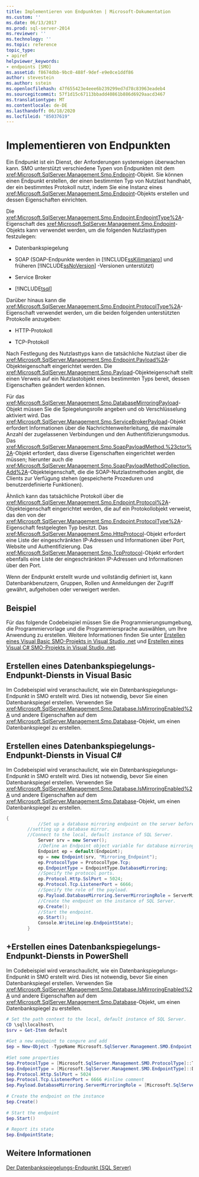 ```yaml
---
title: Implementieren von Endpunkten | Microsoft-Dokumentation
ms.custom: ''
ms.date: 06/13/2017
ms.prod: sql-server-2014
ms.reviewer: ''
ms.technology: ''
ms.topic: reference
topic_type:
- apiref
helpviewer_keywords:
- endpoints [SMO]
ms.assetid: f8674dbb-9bc0-488f-9def-e9e0ce1ddf86
author: stevestein
ms.author: sstein
ms.openlocfilehash: 47f655423e4eee6b239299ed7d78c83963eadeb4
ms.sourcegitcommit: 57f1d15c67113bbadd40861b886d6929aacd3467
ms.translationtype: MT
ms.contentlocale: de-DE
ms.lasthandoff: 06/18/2020
ms.locfileid: "85037619"
---
```

# <a name="implementing-endpoints"></a>Implementieren von Endpunkten
  Ein Endpunkt ist ein Dienst, der Anforderungen systemeigen überwachen kann. SMO unterstützt verschiedene Typen von Endpunkten mit dem <xref:Microsoft.SqlServer.Management.Smo.Endpoint>-Objekt. Sie können einen Endpunkt erstellen, der einen bestimmten Typ von Nutzlast handhabt, der ein bestimmtes Protokoll nutzt, indem Sie eine Instanz eines <xref:Microsoft.SqlServer.Management.Smo.Endpoint>-Objekts erstellen und dessen Eigenschaften einrichten.  
  
 Die <xref:Microsoft.SqlServer.Management.Smo.Endpoint.EndpointType%2A>-Eigenschaft des <xref:Microsoft.SqlServer.Management.Smo.Endpoint>-Objekts kann verwendet werden, um die folgenden Nutzlasttypen festzulegen:  
  
-   Datenbankspiegelung  
  
-   SOAP (SOAP-Endpunkte werden in [!INCLUDE[ssKilimanjaro](../../../includes/sskilimanjaro-md.md)] und früheren [!INCLUDE[ssNoVersion](../../../includes/ssnoversion-md.md)] -Versionen unterstützt)  
  
-   Service Broker  
  
-   [!INCLUDE[tsql](../../../includes/tsql-md.md)]  
  
 Darüber hinaus kann die <xref:Microsoft.SqlServer.Management.Smo.Endpoint.ProtocolType%2A>-Eigenschaft verwendet werden, um die beiden folgenden unterstützten Protokolle anzugeben:  
  
-   HTTP-Protokoll  
  
-   TCP-Protokoll  
  
 Nach Festlegung des Nutzlasttyps kann die tatsächliche Nutzlast über die <xref:Microsoft.SqlServer.Management.Smo.Endpoint.Payload%2A>-Objekteigenschaft eingerichtet werden. Die <xref:Microsoft.SqlServer.Management.Smo.Payload>-Objekteigenschaft stellt einen Verweis auf ein Nutzlastobjekt eines bestimmten Typs bereit, dessen Eigenschaften geändert werden können.  
  
 Für das <xref:Microsoft.SqlServer.Management.Smo.DatabaseMirroringPayload>-Objekt müssen Sie die Spiegelungsrolle angeben und ob Verschlüsselung aktiviert wird. Das <xref:Microsoft.SqlServer.Management.Smo.ServiceBrokerPayload>-Objekt erfordert Informationen über die Nachrichtenweiterleitung, die maximale Anzahl der zugelassenen Verbindungen und den Authentifizierungsmodus. Das <xref:Microsoft.SqlServer.Management.Smo.SoapPayloadMethod.%23ctor%2A>-Objekt erfordert, dass diverse Eigenschaften eingerichtet werden müssen; hierunter auch die <xref:Microsoft.SqlServer.Management.Smo.SoapPayloadMethodCollection.Add%2A>-Objekteigenschaft, die die SOAP-Nutzlastmethoden angibt, die Clients zur Verfügung stehen (gespeicherte Prozeduren und benutzerdefinierte Funktionen).  
  
 Ähnlich kann das tatsächliche Protokoll über die <xref:Microsoft.SqlServer.Management.Smo.Endpoint.Protocol%2A>-Objekteigenschaft eingerichtet werden, die auf ein Protokollobjekt verweist, das den von der <xref:Microsoft.SqlServer.Management.Smo.Endpoint.ProtocolType%2A>-Eigenschaft festgelegten Typ besitzt. Das <xref:Microsoft.SqlServer.Management.Smo.HttpProtocol>-Objekt erfordert eine Liste der eingeschränkten IP-Adressen und Informationen über Port, Website und Authentifizierung. Das <xref:Microsoft.SqlServer.Management.Smo.TcpProtocol>-Objekt erfordert ebenfalls eine Liste der eingeschränkten IP-Adressen und Informationen über den Port.  
  
 Wenn der Endpunkt erstellt wurde und vollständig definiert ist, kann Datenbankbenutzern, Gruppen, Rollen und Anmeldungen der Zugriff gewährt, aufgehoben oder verweigert werden.  
  
## <a name="example"></a>Beispiel  
 Für das folgende Codebeispiel müssen Sie die Programmierungsumgebung, die Programmiervorlage und die Programmiersprache auswählen, um Ihre Anwendung zu erstellen. Weitere Informationen finden Sie unter [Erstellen eines Visual Basic SMO-Projekts in Visual Studio .net](../../../database-engine/dev-guide/create-a-visual-basic-smo-project-in-visual-studio-net.md) und [Erstellen eines Visual C&#35; SMO-Projekts in Visual Studio .net](../how-to-create-a-visual-csharp-smo-project-in-visual-studio-net.md).  
  
## <a name="creating-a-database-mirroring-endpoint-service-in-visual-basic"></a>Erstellen eines Datenbankspiegelungs-Endpunkt-Diensts in Visual Basic  
 Im Codebeispiel wird veranschaulicht, wie ein Datenbankspiegelungs-Endpunkt in SMO erstellt wird. Dies ist notwendig, bevor Sie einen Datenbankspiegel erstellen. Verwenden Sie <xref:Microsoft.SqlServer.Management.Smo.Database.IsMirroringEnabled%2A> und andere Eigenschaften auf dem <xref:Microsoft.SqlServer.Management.Smo.Database>-Objekt, um einen Datenbankspiegel zu erstellen.  
  
<!-- TODO: review snippet reference  [!CODE [SMO How to#SMO_VBEndpoints1](SMO How to#SMO_VBEndpoints1)]  -->  
  
## <a name="creating-a-database-mirroring-endpoint-service-in-visual-c"></a>Erstellen eines Datenbankspiegelungs-Endpunkt-Diensts in Visual C#  
 Im Codebeispiel wird veranschaulicht, wie ein Datenbankspiegelungs-Endpunkt in SMO erstellt wird. Dies ist notwendig, bevor Sie einen Datenbankspiegel erstellen. Verwenden Sie <xref:Microsoft.SqlServer.Management.Smo.Database.IsMirroringEnabled%2A> und andere Eigenschaften auf dem <xref:Microsoft.SqlServer.Management.Smo.Database>-Objekt, um einen Datenbankspiegel zu erstellen.  
  
```csharp
{  
            //Set up a database mirroring endpoint on the server before   
        //setting up a database mirror.   
        //Connect to the local, default instance of SQL Server.   
            Server srv = new Server();  
            //Define an Endpoint object variable for database mirroring.   
            Endpoint ep = default(Endpoint);  
            ep = new Endpoint(srv, "Mirroring_Endpoint");  
            ep.ProtocolType = ProtocolType.Tcp;  
            ep.EndpointType = EndpointType.DatabaseMirroring;  
            //Specify the protocol ports.   
            ep.Protocol.Http.SslPort = 5024;  
            ep.Protocol.Tcp.ListenerPort = 6666;  
            //Specify the role of the payload.   
            ep.Payload.DatabaseMirroring.ServerMirroringRole = ServerMirroringRole.All;  
            //Create the endpoint on the instance of SQL Server.   
            ep.Create();  
            //Start the endpoint.   
            ep.Start();  
            Console.WriteLine(ep.EndpointState);  
        }  
```  
  
## <a name="creating-a-database-mirroring-endpoint-service-in-powershell"></a>+Erstellen eines Datenbankspiegelungs-Endpunkt-Diensts in PowerShell  
 Im Codebeispiel wird veranschaulicht, wie ein Datenbankspiegelungs-Endpunkt in SMO erstellt wird. Dies ist notwendig, bevor Sie einen Datenbankspiegel erstellen. Verwenden Sie <xref:Microsoft.SqlServer.Management.Smo.Database.IsMirroringEnabled%2A> und andere Eigenschaften auf dem <xref:Microsoft.SqlServer.Management.Smo.Database>-Objekt, um einen Datenbankspiegel zu erstellen.  
  
```powershell
# Set the path context to the local, default instance of SQL Server.  
CD \sql\localhost\  
$srv = Get-Item default  
  
#Get a new endpoint to congure and add  
$ep = New-Object -TypeName Microsoft.SqlServer.Management.SMO.Endpoint -argumentlist $srv,"Mirroring_Endpoint"  
  
#Set some properties  
$ep.ProtocolType = [Microsoft.SqlServer.Management.SMO.ProtocolType]::Tcp  
$ep.EndpointType = [Microsoft.SqlServer.Management.SMO.EndpointType]::DatabaseMirroring  
$ep.Protocol.Http.SslPort = 5024  
$ep.Protocol.Tcp.ListenerPort = 6666 #inline comment  
$ep.Payload.DatabaseMirroring.ServerMirroringRole = [Microsoft.SqlServer.Management.SMO.ServerMirroringRole]::All  
  
# Create the endpoint on the instance  
$ep.Create()  
  
# Start the endpoint  
$ep.Start()  
  
# Report its state  
$ep.EndpointState;  
```  
  
## <a name="see-also"></a>Weitere Informationen  
 [Der Datenbankspiegelungs-Endpunkt &#40;SQL Server&#41;](../../../database-engine/database-mirroring/the-database-mirroring-endpoint-sql-server.md)  
